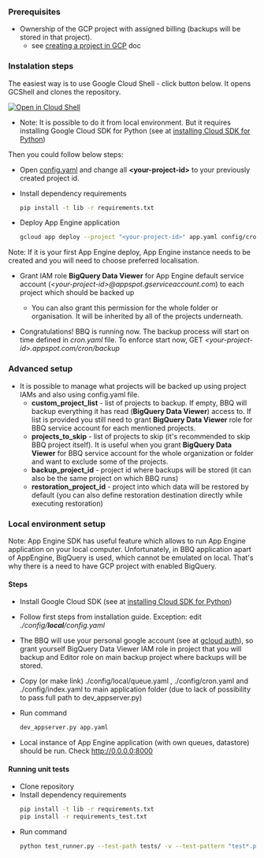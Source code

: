 ### Prerequisites
  * Ownership of the GCP project with assigned billing (backups will be stored in that project).
    * see [creating a project in GCP](https://support.google.com/cloud/answer/6251787?hl=en#) doc

### Instalation steps

The easiest way is to use Google Cloud Shell - click button below. It opens GCShell and clones the repository. 

<a href="https://console.cloud.google.com/cloudshell/open?git_repo=https://github.com/ocadotechnology/bbq&page=editor&open_in_editor=SETUP.md">
<img alt="Open in Cloud Shell" src ="http://gstatic.com/cloudssh/images/open-btn.png"></a>

<br>
  
  * Note: It is possible to do it from local environment. But it requires installing Google Cloud SDK for Python (see at [installing Cloud SDK for Python](https://cloud.google.com/appengine/docs/standard/python/download))

Then you could follow below steps:
* Open [config.yaml](./config/prd/config.yaml) and change all **\<your-project-id\>** to your previously created project id. 

* Install dependency requirements
  ```bash
  pip install -t lib -r requirements.txt
  ```
*  Deploy App Engine application
   ```bash
   gcloud app deploy --project "<your-project-id>" app.yaml config/cron.yaml config/prd/queue.yaml config/index.yaml
   ```
  
  Note: If it is your first App Engine deploy, App Engine instance needs to be created and you will need to choose preferred localisation. 
* Grant IAM role **BigQuery Data Viewer** for App Engine default service account (*\<your-project-id\>@appspot.gserviceaccount.com*) to each project which should be backed up
  * You can also grant this permission for the whole folder or organisation. It will be inherited by all of the projects underneath.

* Congratulations! BBQ is running now. The backup process will start on time defined in *cron.yaml* file. 
To enforce start now, GET *\<your-project-id\>.appspot.com/cron/backup*

### Advanced setup
  * It is possible to manage what projects will be backed up using project IAMs and also using config.yaml file.
      * **custom_project_list** - list of projects to backup. If empty, BBQ will backup everything it has read (**BigQuery Data Viewer**) access to. If list is provided you still need to grant **BigQuery Data Viewer** role for BBQ service account for each mentioned projects.
      * **projects_to_skip** - list of projects to skip (it's recommended to skip BBQ project itself). It is useful when you grant **BigQuery Data Viewer** for BBQ service account for the whole organization or folder and want to exclude some of the projects.
      * **backup_project_id** - project id where backups will be stored (it can also be the same project on which BBQ runs)
      * **restoration_project_id** - project into which data will be restored by default (you can also define restoration destination directly while executing restoration)
      


### Local environment setup

Note: App Engine SDK has useful feature which allows to run App Engine application on your local computer. 
Unfortunately, in BBQ application apart of AppEngine, BigQuery is used, which cannot be emulated on local. 
That's why there is a need to have GCP project with enabled BigQuery.

#### Steps

* Install Google Cloud SDK (see at [installing Cloud SDK for Python](https://cloud.google.com/appengine/docs/standard/python/download))

* Follow first steps from installation guide. Exception: edit *./config/**local**/config.yaml*

* The BBQ will use your personal google account (see at [gcloud auth](https://cloud.google.com/sdk/gcloud/reference/auth/)), so grant yourself BigQuery Data Viewer IAM role in project that you will backup and Editor role on main backup project where backups will be stored.

* Copy (or make link) ./config/local/queue.yaml , ./config/cron.yaml and ./config/index.yaml to main application folder (due to lack of possibility to pass full path to dev_appserver.py)

* Run command 
  ```bash
  dev_appserver.py app.yaml
  ```
  
* Local instance of App Engine application (with own queues, datastore) should be run. Check http://0.0.0.0:8000


#### Running unit tests

* Clone repository
* Install dependency requirements
  ```bash
  pip install -t lib -r requirements.txt
  pip install -r requirements_test.txt
  ```
* Run command
  ```bash
  python test_runner.py --test-path tests/ -v --test-pattern "test*.py" <path to google cloud sdk> 
  ```

